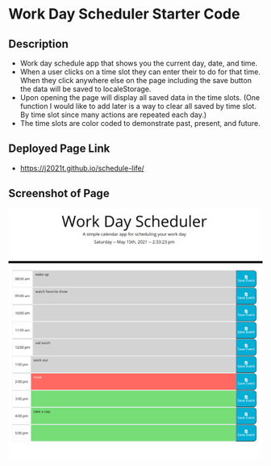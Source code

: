 # Work Day Scheduler Starter Code

## Description
- Work day schedule app that shows you the current day, date, and time.
- When a user clicks on a time slot they can enter their to do for that time.  When they click anywhere else on the page including the save button the data will be saved to localeStorage.
- Upon opening the page will display all saved data in the time slots. (One function I would like to add later is a way to clear all saved by time slot. By time slot since many actions are repeated each day.)
- The time slots are color coded to demonstrate past, present, and future.

## Deployed Page Link
- https://j2021t.github.io/schedule-life/

## Screenshot of Page
![alt text](Assets/deployed-screenshot.png "Deployed Page Screenshot")
